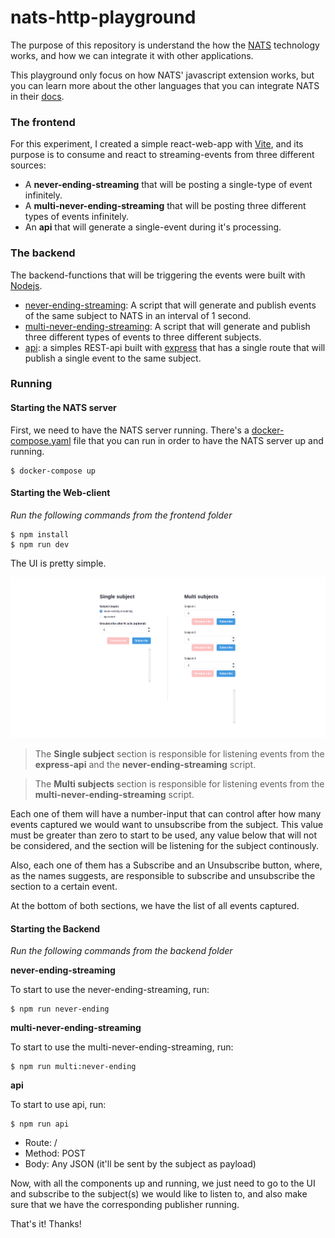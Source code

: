 
# nats-http-playground

The purpose of this repository is understand the how the [NATS](https://nats.io/) technology works, and how we can integrate it with other applications.

This playground only focus on how NATS' javascript extension works, but you can learn more about the other languages that you can integrate NATS in their [docs](https://docs.nats.io/).



### The frontend

For this experiment, I created a simple react-web-app with [Vite](https://vitejs.dev/), and its purpose is to consume and react to streaming-events from three different sources:

- A **never-ending-streaming** that will be posting a single-type of event infinitely.
- A **multi-never-ending-streaming** that will be posting three different types of events infinitely.
- An **api** that will generate a single-event during it's processing.

### The backend

The backend-functions that will be triggering the events were built with [Nodejs](https://nodejs.org/en).
- [never-ending-streaming](https://github.com/steniowagner/nats-http-playground/blob/main/backend/src/never-ending-streaming.ts): A script that will generate and publish events of the same subject to NATS in an interval of 1 second.
- [multi-never-ending-streaming](https://github.com/steniowagner/nats-http-playground/blob/main/backend/src/multi-never-ending-streaming.ts): A script that will generate and publish three different types of events to three different subjects.
- [api](https://github.com/steniowagner/nats-http-playground/blob/main/backend/src/api.ts): a simples REST-api built with [express](https://expressjs.com/) that has a single route that will publish a single event to the same subject.

### Running

#### Starting the NATS server

First, we need to have the NATS server running. There's a [docker-compose.yaml](https://github.com/steniowagner/nats-http-playground/blob/main/docker-compose.yml) file that you can run in order to have the NATS server up and running.

    $ docker-compose up

#### Starting the Web-client

*Run the following commands from the frontend folder*

    $ npm install
    $ npm run dev

The UI is pretty simple.

![enter image description here](https://github.com/steniowagner/nats-http-playground/blob/main/resources/ui.png)

> The **Single subject** section is responsible for listening events from the **express-api** and the **never-ending-streaming** script.

> The **Multi subjects** section is responsible for listening events from the **multi-never-ending-streaming** script.

Each one of them will have a number-input that can control after how many events captured we would want to unsubscribe from the subject. This value must be greater than zero to start to be used, any value below that will not be considered, and the section will be listening for the subject continously.

Also, each one of them has a Subscribe and an Unsubscribe button, where, as the names suggests, are responsible to subscribe and unsubscribe the section to a certain event.

At the bottom of both sections, we have the list of all events captured.

#### Starting the Backend

*Run the following commands from the backend folder*

**never-ending-streaming**

To start to use the never-ending-streaming, run:

    $ npm run never-ending

**multi-never-ending-streaming**

To start to use the multi-never-ending-streaming, run:

    $ npm run multi:never-ending
  
**api**

To start to use api, run:

    $ npm run api

- Route:  /
- Method: POST
- Body: Any JSON (it'll be sent by the subject as payload)

Now, with all the components up and running, we just need to go to the UI and subscribe to the subject(s) we would like to listen to, and also make sure that we have the corresponding publisher running.

That's it! Thanks!

